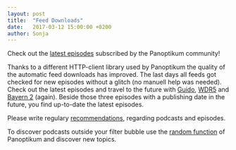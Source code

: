 ```yaml
---
layout: post
title:  "Feed Downloads"
date:   2017-03-12 15:00:00 +0200
author: Sonja
---
```


Check out the [latest episodes](https://panoptikum.social/episodes?page=1) subscribed by the Panoptikum community!

Thanks to a different HTTP-client library used by Panoptikum the quality of the automatic feed downloads has improved. The last days all feeds got checked for new episodes without a glitch (no manuell help was needed). Check out the latest episodes and travel to the future with [Guido](https://panoptikum.social/episodes/58225), [WDR5](https://panoptikum.social/episodes/89590) and [Bayern 2](https://panoptikum.social/episodes/89143) (again). Beside those three episodes with a publishing date in the future, you find up-to-date the latest episodes.

Please write regulary [recommendations](https://panoptikum.social/recommendations), regarding podcasts and episodes.

To discover podcasts outside your filter bubble use the [random function](https://panoptikum.social/recommendations/random) of Panoptikum and discover new topics.
